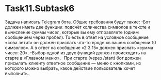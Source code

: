 # Task11.Subtask6
Задача написать Telegram бота.
Общие требования будут такие:
-Бот должен иметь две функции: подсчёт количества символов в тексте и вычисление суммы чисел, которые вы ему отправляете (одним сообщением через пробел).
То есть в ответ на условное сообщение «сова летит» он должен прислать что-то вроде «в вашем сообщении 10 символов». А в ответ на сообщение «2 3 15» должен прислать «сумма чисел: 20».
-Выбор одной из двух функций должен происходить на старте в «Главном меню». 
-При старте (через /start) бот должен присылать клиенту ответное сообщение — меню с кнопками, из которого можно выбрать, какое действие пользователь хочет выполнить.
